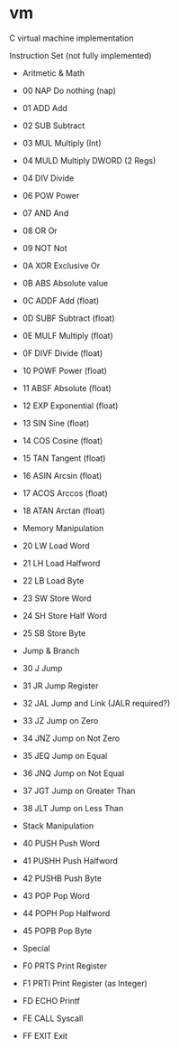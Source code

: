 vm
==

C virtual machine implementation

Instruction Set
(not fully implemented)

 * Aritmetic & Math

 * 00  NAP		Do nothing (nap)

 * 01	ADD 	Add
 * 02	SUB 	Subtract
 * 03	MUL		Multiply (Int)
 * 04	MULD 	Multiply DWORD (2 Regs)
 * 04	DIV		Divide
 * 06	POW		Power
 * 07	AND 	And
 * 08	OR 		Or
 * 09	NOT 	Not
 * 0A	XOR		Exclusive Or
 * 0B	ABS 	Absolute value
 * 0C	ADDF	Add 		(float)
 * 0D	SUBF	Subtract 	(float)
 * 0E	MULF 	Multiply 	(float)
 * 0F	DIVF	Divide 		(float)
 * 10	POWF 	Power 		(float)
 * 11	ABSF	Absolute  	(float)
 * 12	EXP 	Exponential (float)
 * 13	SIN 	Sine 		(float)
 * 14	COS 	Cosine 		(float)
 * 15	TAN 	Tangent 	(float)
 * 16	ASIN	Arcsin 		(float)
 * 17	ACOS	Arccos 		(float)
 * 18	ATAN	Arctan 		(float)

 * Memory Manipulation
 
 * 20	LW		Load Word
 * 21	LH		Load Halfword
 * 22	LB		Load Byte
 * 23	SW		Store Word
 * 24	SH 		Store Half Word
 * 25   SB  	Store Byte

 * Jump & Branch

 * 30	J		Jump
 * 31	JR		Jump Register
 * 32	JAL		Jump and Link (JALR required?)
 * 33	JZ		Jump on Zero
 * 34	JNZ		Jump on Not Zero
 * 35	JEQ		Jump on Equal
 * 36	JNQ		Jump on Not Equal
 * 37	JGT 	Jump on Greater Than
 * 38	JLT 	Jump on Less Than

 * Stack Manipulation

 * 40	PUSH 	Push Word
 * 41	PUSHH 	Push Halfword
 * 42	PUSHB 	Push Byte
 * 43	POP 	Pop Word
 * 44	POPH	Pop Halfword
 * 45	POPB 	Pop Byte

 * Special

 * F0	PRTS	Print Register
 * F1	PRTI	Print Register (as Integer)
 * FD	ECHO	Printf
 * FE	CALL	Syscall
 * FF	EXIT	Exit

